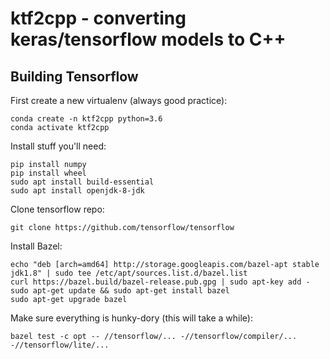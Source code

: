 ktf2cpp - converting keras/tensorflow models to C++
===================================================


Building Tensorflow
-------------------

First create a new virtualenv (always good practice):

    conda create -n ktf2cpp python=3.6
    conda activate ktf2cpp


Install stuff you'll need:

    pip install numpy 
	pip install wheel
	sudo apt install build-essential
	sudo apt install openjdk-8-jdk

Clone tensorflow repo:

    git clone https://github.com/tensorflow/tensorflow

Install Bazel:

    echo "deb [arch=amd64] http://storage.googleapis.com/bazel-apt stable jdk1.8" | sudo tee /etc/apt/sources.list.d/bazel.list
	curl https://bazel.build/bazel-release.pub.gpg | sudo apt-key add -
	sudo apt-get update && sudo apt-get install bazel
	sudo apt-get upgrade bazel

Make sure everything is hunky-dory (this will take a while):

    bazel test -c opt -- //tensorflow/... -//tensorflow/compiler/... -//tensorflow/lite/...

